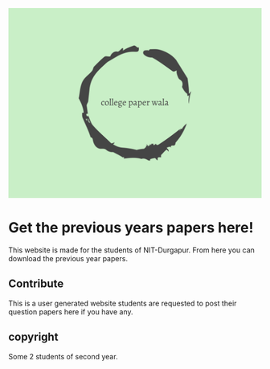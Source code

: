 
![Logo](imgs/favicon.png)



# Get the previous years papers here! 

This website is made for the students of NIT-Durgapur. From here you can download the previous year papers.



## Contribute


This is a user generated website students are requested to post their question papers here if you have any.




## copyright

Some 2 students of second year.